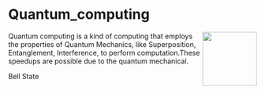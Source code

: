 # Quantum_computing


[<img src="https://user-images.githubusercontent.com/39042676/168801248-faae90c5-1857-4aba-9471-b372d9a86924.gif" align="right" width="110">](https://en.wikipedia.org/wiki/Quantum_computing)

Quantum computing is a kind of computing that employs the properties of Quantum Mechanics, like Superposition, Entanglement, Interference, to perform computation.These speedups are possible due to the quantum mechanical. 



Bell State




